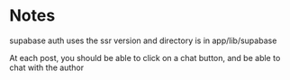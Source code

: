 # Notes

supabase auth uses the ssr version and directory is in app/lib/supabase

At each post, you should be able to click on a chat button, and be able to chat with the author
